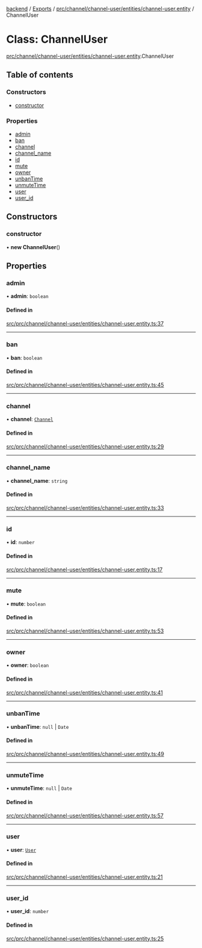 [backend](../README.md) / [Exports](../modules.md) / [prc/channel/channel-user/entities/channel-user.entity](../modules/prc_channel_channel_user_entities_channel_user_entity.md) / ChannelUser

# Class: ChannelUser

[prc/channel/channel-user/entities/channel-user.entity](../modules/prc_channel_channel_user_entities_channel_user_entity.md).ChannelUser

## Table of contents

### Constructors

- [constructor](prc_channel_channel_user_entities_channel_user_entity.ChannelUser.md#constructor)

### Properties

- [admin](prc_channel_channel_user_entities_channel_user_entity.ChannelUser.md#admin)
- [ban](prc_channel_channel_user_entities_channel_user_entity.ChannelUser.md#ban)
- [channel](prc_channel_channel_user_entities_channel_user_entity.ChannelUser.md#channel)
- [channel\_name](prc_channel_channel_user_entities_channel_user_entity.ChannelUser.md#channel_name)
- [id](prc_channel_channel_user_entities_channel_user_entity.ChannelUser.md#id)
- [mute](prc_channel_channel_user_entities_channel_user_entity.ChannelUser.md#mute)
- [owner](prc_channel_channel_user_entities_channel_user_entity.ChannelUser.md#owner)
- [unbanTime](prc_channel_channel_user_entities_channel_user_entity.ChannelUser.md#unbantime)
- [unmuteTime](prc_channel_channel_user_entities_channel_user_entity.ChannelUser.md#unmutetime)
- [user](prc_channel_channel_user_entities_channel_user_entity.ChannelUser.md#user)
- [user\_id](prc_channel_channel_user_entities_channel_user_entity.ChannelUser.md#user_id)

## Constructors

### constructor

• **new ChannelUser**()

## Properties

### admin

• **admin**: `boolean`

#### Defined in

[src/prc/channel/channel-user/entities/channel-user.entity.ts:37](https://github.com/GQDeltex/ft_transcendence/blob/main/backend/src/prc/channel/channel-user/entities/channel-user.entity.ts#L37)

___

### ban

• **ban**: `boolean`

#### Defined in

[src/prc/channel/channel-user/entities/channel-user.entity.ts:45](https://github.com/GQDeltex/ft_transcendence/blob/main/backend/src/prc/channel/channel-user/entities/channel-user.entity.ts#L45)

___

### channel

• **channel**: [`Channel`](prc_channel_entities_channel_entity.Channel.md)

#### Defined in

[src/prc/channel/channel-user/entities/channel-user.entity.ts:29](https://github.com/GQDeltex/ft_transcendence/blob/main/backend/src/prc/channel/channel-user/entities/channel-user.entity.ts#L29)

___

### channel\_name

• **channel\_name**: `string`

#### Defined in

[src/prc/channel/channel-user/entities/channel-user.entity.ts:33](https://github.com/GQDeltex/ft_transcendence/blob/main/backend/src/prc/channel/channel-user/entities/channel-user.entity.ts#L33)

___

### id

• **id**: `number`

#### Defined in

[src/prc/channel/channel-user/entities/channel-user.entity.ts:17](https://github.com/GQDeltex/ft_transcendence/blob/main/backend/src/prc/channel/channel-user/entities/channel-user.entity.ts#L17)

___

### mute

• **mute**: `boolean`

#### Defined in

[src/prc/channel/channel-user/entities/channel-user.entity.ts:53](https://github.com/GQDeltex/ft_transcendence/blob/main/backend/src/prc/channel/channel-user/entities/channel-user.entity.ts#L53)

___

### owner

• **owner**: `boolean`

#### Defined in

[src/prc/channel/channel-user/entities/channel-user.entity.ts:41](https://github.com/GQDeltex/ft_transcendence/blob/main/backend/src/prc/channel/channel-user/entities/channel-user.entity.ts#L41)

___

### unbanTime

• **unbanTime**: ``null`` \| `Date`

#### Defined in

[src/prc/channel/channel-user/entities/channel-user.entity.ts:49](https://github.com/GQDeltex/ft_transcendence/blob/main/backend/src/prc/channel/channel-user/entities/channel-user.entity.ts#L49)

___

### unmuteTime

• **unmuteTime**: ``null`` \| `Date`

#### Defined in

[src/prc/channel/channel-user/entities/channel-user.entity.ts:57](https://github.com/GQDeltex/ft_transcendence/blob/main/backend/src/prc/channel/channel-user/entities/channel-user.entity.ts#L57)

___

### user

• **user**: [`User`](users_entities_user_entity.User.md)

#### Defined in

[src/prc/channel/channel-user/entities/channel-user.entity.ts:21](https://github.com/GQDeltex/ft_transcendence/blob/main/backend/src/prc/channel/channel-user/entities/channel-user.entity.ts#L21)

___

### user\_id

• **user\_id**: `number`

#### Defined in

[src/prc/channel/channel-user/entities/channel-user.entity.ts:25](https://github.com/GQDeltex/ft_transcendence/blob/main/backend/src/prc/channel/channel-user/entities/channel-user.entity.ts#L25)
